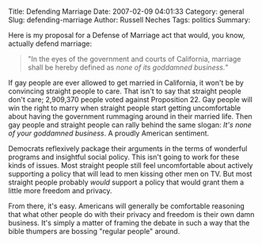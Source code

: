 Title: Defending Marriage
Date: 2007-02-09 04:01:33
Category: general
Slug: defending-marriage
Author: Russell Neches
Tags: politics
Summary: 


Here is my proposal for a Defense of Marriage act that would, you know,
actually defend marriage:

> "In the eyes of the government and courts of California, marriage
> shall be hereby defined as *none of its goddamned business.*"

If gay people are ever allowed to get married in California, it won't be
by convincing straight people to care. That isn't to say that straight
people don't care; 2,909,370 people voted against Proposition 22. Gay
people will win the right to marry when straight people start getting
uncomfortable about having the government rummaging around in their
married life. Then gay people and straight people can rally behind the
same slogan: *It's none of your goddamned business*. A proudly American
sentiment.

Democrats reflexively package their arguments in the terms of wonderful
programs and insightful social policy. This isn't going to work for
these kinds of issues. Most straight people still feel uncomfortable
about actively supporting a policy that will lead to men kissing other
men on TV. But most straight people probably *would* support a policy
that would grant them a little more freedom and privacy.

From there, it's easy. Americans will generally be comfortable reasoning
that what other people do with their privacy and freedom is their own
damn business. It's simply a matter of framing the debate in such a way
that the bible thumpers are bossing "regular people" around.
